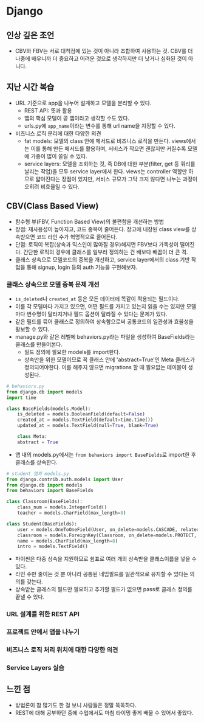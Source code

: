# Django 

## 인상 깊은 조언
- CBV와 FBV는 서로 대척점에 있는 것이 아니라 조합하여 사용하는 것. CBV를 더 나중에 배우니까 더 중요하고 어려운 것으로 생각하지만 더 낫거나 심화된 것이 아니다.

## 지난 시간 복습
- URL 기준으로 app을 나누어 설계하고 모델을 분리할 수 있다.
  - REST API: 뜻과 활용
  - 앱의 핵심 모델이 곧 앱이라고 생각할 수도 있다.
  - urls.py에 `app_name`이라는 변수를 통해 url name을 지정할 수 있다.
- 비즈니스 로직 분리에 대한 다양한 의견
  - fat models: 모델의 class 안에 메서드로 비즈니스 로직을 만든다. views에서는 이를 통해 만든 메서드를 활용하며, 서비스가 작으면 괜찮지만 커질수록 모델에 가중이 많이 쏠릴 수 있따.
  - service layers: 모델을 조회하는 것, 즉 DB에 대한 부분(filter, get 등 쿼리를 날리는 작업)을 모두 service layer에서 한다. views는 controller 역할만 하므로 얇아진다는 장점이 있지만, 서비스 규모가 그닥 크지 않다면 나누는 과정이 오히려 비효율일 수 있다.

## CBV(Class Based View)
- 함수형 뷰(FBV, Function Based View)의 불편함을 개선하는 방법
- 장점: 재사용성이 높아지고, 코드 중복이 줄어든다. 장고에 내장된 class view를 상속받으면 코드 라인 수가 혁명적으로 줄어든다.
- 단점: 로직이 복잡(상속과 믹스인이 많아질 경우)해지면 FBV보다 가독성이 떨어진다.  간단한 로직의 경우에 클래스를 일부러 정의하는 건 배보다 배꼽이 더 큰 격.
- 클래스 상속으로 모델코드의 중복을 개선하고, service layer에서의 class 기반 작업을 통해 signup, login 등의 auth 기능을 구현해보자.

### 클래스 상속으로 모델 중복 문제 개선
- `is_deleted`나 `created_at` 등은 모든 데이터에 똑같이 적용되는 필드이다.
- 이를 각 모델마다 가지고 있으면, 어떤 필드를 가지고 있는지 읽을 수는 있지만 모델마다 변수명이 달라지거나 필드 옵션이 달라질 수 있다는 문제가 있다.
- 같은 필드를 묶어 클래스로 정의하여 상속함으로써 공통코드의 일관성과 효율성을 활보할 수 있다.
- manage.py와 같은 레벨에 behaviors.py라는 파일을 생성하여 BaseFields라는 클래스를 만들어본다.
  - 필드 정의에 필요한 models를 import한다.
  - 상속만을 위한 모델이므로 꼭 클래스 안에 'abstract=True'인 Meta 클래스가 정의되어야한다. 이를 해주지 않으면 migrations 할 때 필요없는 테이블이 생성된다.
```python
# behaviors.py
from django.db import models
import time

class BaseFields(models.Model):
    is_deleted = models.BooleanField(default=False)
    created_at = models.TextField(default=time.time())
    updated_at = models.TextField(null=True, blank=True)

    class Meta:
	abstract = True
```
- 앱 내의 models.py에서는 `from behaviors import BaseFields`로 import한 후 클래스를 상속한다.
```python
# student 앱의 models.py
from django.contrib.auth.models import User
from django.db import models
from behaviors import BaseFields

class Classroom(BaseFields):
    class_num = models.IntegerField()
    teacher = models.CharField(max_length=8)

class Student(BaseFields):
    user = models.OneToOneField(User, on_delete=models.CASCADE, related_name='student')
    classroom = models.ForeignKey(Classroom, on_delete=models.PROTECT, related_name='students')
    name = models.CharField(max_length=8)
    intro = models.TextField()
```
- 파이썬은 다중 상속을 지원하므로 쉼표로 여러 개의 상속받을 클래스이름을 넣을 수 있다.
- 라인 수만 줄이는 것 뿐 아니라 공통된 네임필드를 일관적으로 유지할 수 있다는 의의를 갖는다.
- 상속받는 클래스의 필드만 필요하고 추가할 필드가 없으면 pass로 클래스 정의를 끝낼 수 있다.


### URL 설계를 위한 REST API


### 프로젝트 안에서 앱을 나누기

### 비즈니스 로직 처리 위치에 대한 다양한 의견
### Service Layers 실습

## 느낀 점
- 방법론이 참 많기도 한 걸 보니 사람들은 정말 똑똑하다.
- REST에 대해 공부하던 중에 수업에서도 마침 타이밍 좋게 배울 수 있어서 좋았다.
